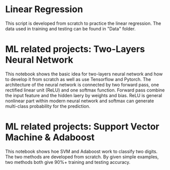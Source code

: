 # Linear Regression
This script is developed from scratch to practice the linear regression.
The data used in training and testing can be found in "Data" folder.

# ML related projects: Two-Layers Neural Network
This notebook shows the basic idea for two-layers neural network and how to develop it from scratch as well as use Tensorflow and Pytorch.
The architecture of the neural network is connected by two forward pass, one rectified linear unit (ReLU) and one softmax function. 
Forward pass combine the input feature and the hidden laery by weights and bias. 
ReLU is general nonlinear part within modern neural network and softmax can generate multi-class probability for the prediction.

# ML related projects: Support Vector Machine & Adaboost
This notebook shows hoe SVM and Adaboost work to classify two digits. The two methods are developed from scratch. By given simple examples, two methods both give 90%+ training and testing accuracy.
